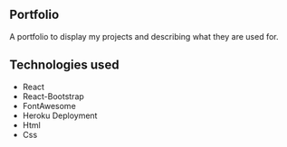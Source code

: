 ## Portfolio
A portfolio to display my projects and describing what they are used for.

## Technologies used
- React
- React-Bootstrap
- FontAwesome
- Heroku Deployment
- Html
- Css
